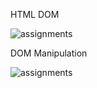 
HTML DOM

![assignments](https://github.com/shreeshailaya/c-dac/blob/main/Web%20Programming/Media/Assignments/23-7-d8.png)

DOM Manipulation

![assignments](https://github.com/shreeshailaya/c-dac/blob/main/Web%20Programming/Media/Assignments/23-7-d8-2.png)


